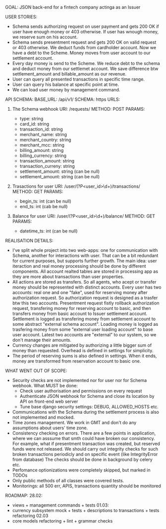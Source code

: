 GOAL: JSON back-end for a fintech company actinga as an Issuer

USER STORIES:
- Schema sends authorizing request on user payment and gets 200 OK if user have enough money or 403 otherwise.
  If user has wnough money, we reserve sum on his account. 
- Schema sends presentment request and gets 200 OK on valid request or 403 otherwise.
  We deduct funds from cardholder account. Now we have a debt to the Scheme. Money moves from user account to our settlement account.
- Every day money is send to the Scheme. We reduce debt to the schema and deduct money from our settlemet account. 
  We save difference btw settlement_amount and billable_amount as our revenue.
- User can query all presented transactions in specific time range.
- User can query his balance at specific point at time.
- We can load user money by management command.

API SCHEMA:
BASE_URL: /api/v1/
SCHEMA: https
URLS:
  1. The Schema webhook
    URI:    /requests/
    METHOD: POST
    PARAMS:
       - type: string
       - card_id: string
       - transaction_id: string
       - merchant_name: string
       - merchant_country: string
       - merchant_mcc: string
       - billing_amount: string
       - billing_currency: string
       - transaction_amount: string
       - transaction_curreny: string
       - settlement_amount: string (can be null)
       - settlement_amount: string (can be null)

  2. Trasactions for user
    URI:    /user/(?P\<user_id\>\d+)/transactions/
    METHOD: GET
    PARAMS:
      - begin_ts: int (can be null)
      - end_ts: int (cab be null)

  3. Balance for user
    URI:    /user/(?P\<user_id\>\d+)/balance/
    METHOD: GET
    PARAMS: 
      - datetime_ts: int (can be null)

REALISATION DETAILS:
- I've split whole project into two web-apps: one for communication with Schema, another for interactions with user. 
  That can be a bit redundant for current purposes, but supports further growth. 
  The main idea: user iteraction and real money processing should be done by different components.
  All account realted tables are stored in processing app as they are more about transactions than user properties.
- All actions are stored as transfers. So all agents, who acept or transfer money should be represented with distinct accounts.
  Every user has two accounts: real one and one "fake", used for reserving money after authorization request. 
  So authorization request is designed as a trasfer btw this two accounts.
  Presentment request fistly rollback authorization request, transfering money for reserving account to basic,
  and then transfers money from basic account to Issuer settlement account.
  Settlement is logged as transfering money from settlement account to some abstract "external schema account".
  Loading money is logged as trasfering money from some "external user loading account" to base user account.
  Latest two accounts are "external" to our system, so we don't manage their amounts.
- Currency changes are mitigated by authorizing a little bigger sum of money than requested. Overhead is defined in settings for simplicity.
- The period of reserving sums is also defined in settings. When it ends, money are transformed from reservation account to basic one.

WHAT WENT OUT OF SCOPE:
- Security checks are not implemented nor for user nor for Schema webhook.
  What MUST be done:
  - Check user authorisation and permissions on every request
  - Authenticate JSON webhook for Schema and close its location by API on front-end web server
  - Tune base django security settings: DEBUG, ALLOWED_HOSTS etc.
- Communications with the Schema during the settlement process is also not implemented and mocked.
- Time zones management. We work in GMT and don't do any assumptions about users' time zone.
- Consistency checking on errors. There are a few points in application, 
  where we can asssume that smth could have broken our consistency.
  For example, what if presentment transaction was created, but reserved funds were not released.
  We should carry out integrity checks for such broken transactions periodicly and on specific event (like IntegrityError from database)
  The checks should be done in background by celery etc.
- Perfomance optionizations were completely skipped, but marked in TODOs
- Only public methods of all classes were covered tests.
- Monitorings: all 500 err, APIS, transactions quantity should be monitored

ROADMAP:
28.02:
- views + management commands + tests
01.03:
- currency subsystem mock + tests + descriptions to transactions + tests refactoring
02.03
- core models refactoring + lint + grammar checks
